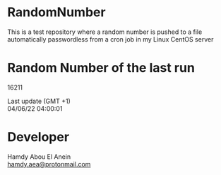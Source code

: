 # RandomNumber    
This is a test repository where a random number is pushed to a file automatically passwordless from a cron job in my Linux CentOS server    
# Random Number of the last run   
16211
      
Last update (GMT +1)    
04/06/22 04:00:01
# Developer    
Hamdy Abou El Anein   
hamdy.aea@protonmail.com
